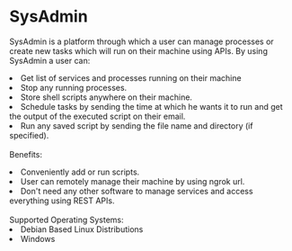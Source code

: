 # SysAdmin
SysAdmin is a platform through which a user can manage processes or create new tasks which will run on their machine using APIs.
By using SysAdmin a user can:<br>
    <li>Get list of services and processes running on their machine</li>
    <li>Stop any running processes.</li>
    <li>Store shell scripts anywhere on their machine.</li>
    <li>Schedule tasks by sending the time at which he wants it to run and get the output of the executed script on their email.</li>
    <li>Run any saved script by sending the file name and directory (if specified).</li>
<br>
Benefits:
<br>
<li>Conveniently add or run scripts.</li>
<li>User can remotely manage their machine by using ngrok url.</li>
<li>Don't need any other software to manage services and access everything using REST APIs.</li>
<br>
Supported Operating Systems:
<li>Debian Based Linux Distributions</li>
<li>Windows</li>
